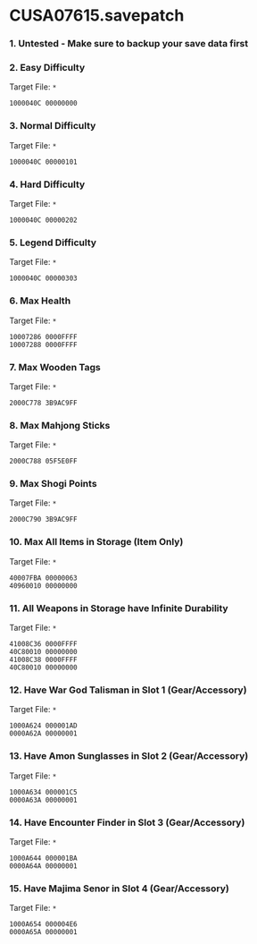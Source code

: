 # CUSA07615.savepatch

### 1. Untested - Make sure to backup your save data first
### 2. Easy Difficulty

Target File: `*`

```
1000040C 00000000
```

### 3. Normal Difficulty

Target File: `*`

```
1000040C 00000101
```

### 4. Hard Difficulty

Target File: `*`

```
1000040C 00000202
```

### 5. Legend Difficulty

Target File: `*`

```
1000040C 00000303
```

### 6. Max Health

Target File: `*`

```
10007286 0000FFFF
10007288 0000FFFF
```

### 7. Max Wooden Tags

Target File: `*`

```
2000C778 3B9AC9FF
```

### 8. Max Mahjong Sticks

Target File: `*`

```
2000C788 05F5E0FF
```

### 9. Max Shogi Points

Target File: `*`

```
2000C790 3B9AC9FF
```

### 10. Max All Items in Storage (Item Only)

Target File: `*`

```
40007FBA 00000063
40960010 00000000
```

### 11. All Weapons in Storage have Infinite Durability

Target File: `*`

```
41008C36 0000FFFF
40C80010 00000000
41008C38 0000FFFF
40C80010 00000000
```

### 12. Have War God Talisman in Slot 1 (Gear/Accessory)

Target File: `*`

```
1000A624 000001AD
0000A62A 00000001
```

### 13. Have Amon Sunglasses in Slot 2 (Gear/Accessory)

Target File: `*`

```
1000A634 000001C5
0000A63A 00000001
```

### 14. Have Encounter Finder in Slot 3 (Gear/Accessory)

Target File: `*`

```
1000A644 000001BA
0000A64A 00000001
```

### 15. Have Majima Senor in Slot 4 (Gear/Accessory)

Target File: `*`

```
1000A654 000004E6
0000A65A 00000001
```

